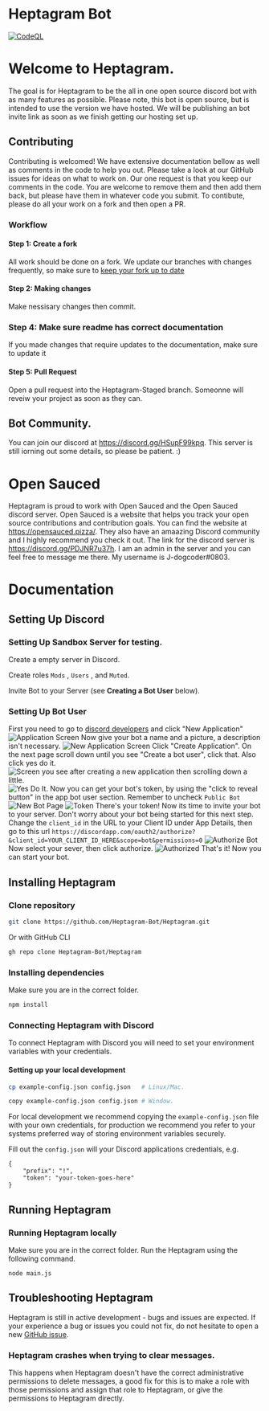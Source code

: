# Heptagram Bot

[![CodeQL](https://github.com/Heptagram-Bot/Heptagram/actions/workflows/codeql-analysis.yml/badge.svg?branch=master)](https://github.com/Heptagram-Bot/Heptagram/actions/workflows/codeql-analysis.yml)

# Welcome to Heptagram. 
The goal is for Heptagram to be the all in one open source discord bot with as many features as possible. Please note, this bot is open source, but is intended to use the version we have hosted. We will be publishing an bot invite link as soon as we finish getting our hosting set up.

## Contributing
Contributing is welcomed! We have extensive documentation bellow as well as comments in the code to help you out.
Please take a look at our GitHub issues for ideas on what to work on. Our one request is that you keep our comments in the code. You are welcome to remove them and then add them back, but please have them in whatever code you submit. To contibute, please do all your work on a fork and then open a PR.

### Workflow

#### Step 1: Create a fork
All work should be done on a fork. We update our branches with changes frequently, so make sure to [keep your fork up to date](https://dev.to/giannellitech/keeping-your-fork-up-to-date-klh)

#### Step 2: Making changes
Make nessisary changes then commit.

### Step 4: Make sure readme has correct documentation
If you made changes that require updates to the documentation, make sure to update it

#### Step 5: Pull Request
Open a pull request into the Heptagram-Staged branch. Someonne will reveiw your project as soon as they can.


## Bot Community.
You can join our discord at https://discord.gg/HSupF99kpq. This server is still iorning out some details, so please be patient. :)

# Open Sauced
Heptagram is proud to work with Open Sauced and the Open Sauced discord server. Open Sauced is a website that helps you track your open source contributions and contribution goals. You can find the website at https://opensauced.pizza/. They also have an amaazing Discord community and I highly recommend you check it out. The link for the discord server is https://discord.gg/PDJNR7u37h. I am an admin in the server and you can feel free to message me there. My username is J-dogcoder#0803.


# Documentation

## Setting Up Discord

### Setting Up Sandbox Server for testing.
Create a empty server in Discord.

Create roles `Mods` , `Users` , and  `Muted`.

Invite Bot to your Server (see **Creating a Bot User** below).

### Setting Up Bot User

First you need to go to [discord developers](https://discordapp.com/developers/applications/me) and click "New Application"
![Application Screen](http://i.imgur.com/FvgfY2Z.png)
Now give your bot a name and a picture, a description isn't necessary.
![New Application Screen](http://i.imgur.com/MOS7yvH.png)
Click "Create Application". On the next page scroll down until you see "Create a bot user", click that. Also click yes do it.
![Screen you see after creating a new application then scrolling down a little.](http://i.imgur.com/YAzK5ml.png)
![Yes Do It.](http://i.imgur.com/vkF6Rxo.png)
Now you can get your bot's token, by using the "click to reveal button" in the app bot user section. Remember to uncheck `Public Bot`
![New Bot Page](http://i.imgur.com/xhKMUVU.png)
![Token](http://i.imgur.com/QwCmJJM.png)
There's your token! Now its time to invite your bot to your server. Don't worry about your bot being started for this next step. Change the `client_id` in the URL to your Client ID under App Details, then go to this url ```https://discordapp.com/oauth2/authorize?&client_id=YOUR_CLIENT_ID_HERE&scope=bot&permissions=0```
![Authorize Bot](http://i.imgur.com/Ggwy0BP.png)
Now select your sever, then click authorize.
![Authorized](http://i.imgur.com/4cqNcs1.png)
That's it! Now you can start your bot.


## Installing Heptagram

### Clone repository

```bash
git clone https://github.com/Heptagram-Bot/Heptagram.git
```

Or with GitHub CLI

```bash
gh repo clone Heptagram-Bot/Heptagram
```

### Installing dependencies

Make sure you are in the correct folder.

```bash
npm install
```

### Connecting Heptagram with Discord

To connect Heptagram with Discord you will need to set your environment variables with your credentials.

#### Setting up your local development

```bash
cp example-config.json config.json   # Linux/Mac.

copy example-config.json config.json # Window.
```

For local development we recommend copying the `example-config.json` file with your own credentials, for production we recommend you refer to your systems preferred way of storing environment variables securely.

Fill out the `config.json` will your Discord applications credentials, e.g.

```shell
{
	"prefix": "!",
	"token": "your-token-goes-here"
}
```

## Running Heptagram

### Running Heptagram locally

Make sure you are in the correct folder. Run the Heptagram using the following command.

```
node main.js
```

## Troubleshooting Heptagram

Heptagram is still in active development - bugs and issues are expected. If your experience a bug or issues you could not fix, do not hesitate to open a new [GitHub issue](https://github.com/Heptagram-Bot/Heptagram/issues/new).

### Heptagram crashes when trying to clear messages.

This happens when Heptagram doesn't have the correct administrative permissions to delete messages, a good fix for this is to make a role with those permissions and assign that role to Heptagram, or give the permissions to Heptagram directly. 
